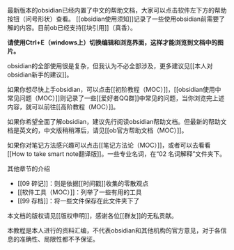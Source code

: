 最新版本的obsidian已经内置了中文的帮助文档，大家可以点击软件左下方的帮助按钮（问号形状）查看。
[[obsidian使用须知]]记录了一些使用obsidian前需要了解的内容。目前ob已经支持[[块引用]]（真香）。

**请使用Ctrl+E（windows上）切换编辑和浏览界面，这样才能浏览到文档中的图片。**

obsidian的全部使用很是复杂，但我认为不必全部涉及，更多建议见[[本人对obsidian新手的建议]]。

如果你想尽快上手obsidian，可以点击[[初阶教程（MOC）]]，[[obsidian使用中常见问题（MOC）]]则记录了一些[[爱好者QQ群]]中常见的问题，当你浏览完上述内容，就可以前往[[高阶教程（MOC）]]。

如果你希望全面了解obsidian，建议先行阅读obsidian帮助文档。但最新的帮助文档是英文的，中文版稍稍滞后，请见[[ob官方帮助文档（MOC）]]。

如果你对笔记方法感兴趣可以点击[[笔记方法论（MOC）]]，或者可以去看看[[How to take smart note翻译版]]。一些专业名词，在“02 名词解释”文件夹下。

其他章节的介绍

- [[09 碎记]]：则是依据[[时间戳]]收集的零散观点
- [[软件工具（MOC）]]：列举了一些有用的工具
- [[99 存档]]：将一些文件保存在此文件夹下了

本文档的版权请见[[版权申明]]，感谢各位[[群友]]的无私贡献。

本教程是本人进行的资料汇编，不代表obsidian和其他机构的官方意见，对于各信息的准确性、局限性都不予保证。





